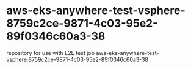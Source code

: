 # aws-eks-anywhere-test-vsphere-8759c2ce-9871-4c03-95e2-89f0346c60a3-38
repository for use with E2E test job aws-eks-anywhere-test-vsphere:8759c2ce-9871-4c03-95e2-89f0346c60a3-38
